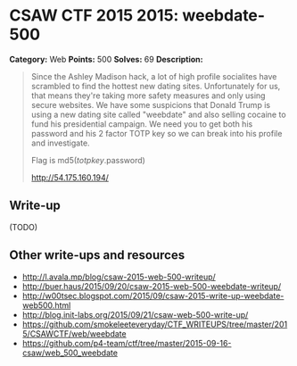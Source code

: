 # CSAW CTF 2015 2015: weebdate-500

**Category:** Web
**Points:** 500
**Solves:** 69
**Description:**

> Since the Ashley Madison hack, a lot of high profile socialites have scrambled to find the hottest new dating sites. Unfortunately for us, that means they're taking more safety measures and only using secure websites. We have some suspicions that Donald Trump is using a new dating site called "weebdate" and also selling cocaine to fund his presidential campaign. We need you to get both his password and his 2 factor TOTP key so we can break into his profile and investigate.
>
> Flag is md5($totpkey.$password)
>
> http://54.175.160.194/


## Write-up

(TODO)

## Other write-ups and resources

* <http://l.avala.mp/blog/csaw-2015-web-500-writeup/>
* <http://buer.haus/2015/09/20/csaw-2015-web-500-weebdate-writeup/>
* <http://w00tsec.blogspot.com/2015/09/csaw-2015-write-up-weebdate-web500.html>
* <http://blog.init-labs.org/2015/09/21/csaw-web-500-write-up/>
* <https://github.com/smokeleeteveryday/CTF_WRITEUPS/tree/master/2015/CSAWCTF/web/weebdate>
* <https://github.com/p4-team/ctf/tree/master/2015-09-16-csaw/web_500_weebdate>
